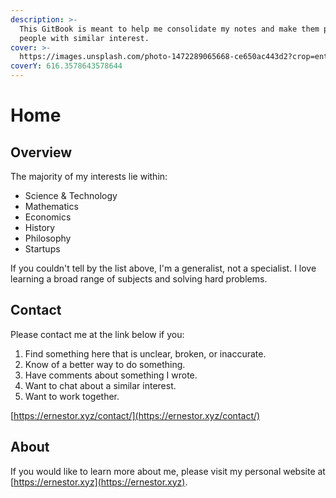 ```yaml
---
description: >-
  This GitBook is meant to help me consolidate my notes and make them public for
  people with similar interest.
cover: >-
  https://images.unsplash.com/photo-1472289065668-ce650ac443d2?crop=entropy&cs=tinysrgb&fm=jpg&ixid=MnwxOTcwMjR8MHwxfHNlYXJjaHwxMHx8bWF0aHxlbnwwfHx8fDE2NjEzNjQyMTY&ixlib=rb-1.2.1&q=80
coverY: 616.3578643578644
---
```


# Home

## Overview

The majority of my interests lie within:

* Science & Technology
* Mathematics
* Economics
* History
* Philosophy
* Startups

If you couldn't tell by the list above, I'm a generalist, not a specialist. I love learning a broad range of subjects and solving hard problems.

## Contact

Please contact me at the link below if you:

1. Find something here that is unclear, broken, or inaccurate.
2. Know of a better way to do something.
3. Have comments about something I wrote.
4. Want to chat about a similar interest.
5. Want to work together.

[https://ernestor.xyz/contact/](https://ernestor.xyz/contact/)

## About

If you would like to learn more about me, please visit my personal website at [https://ernestor.xyz](https://ernestor.xyz).
